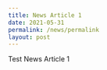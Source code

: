 ```yaml
---
title: News Article 1
date: 2021-05-31
permalink: /news/permalink
layout: post
---
```

Test News Article 1